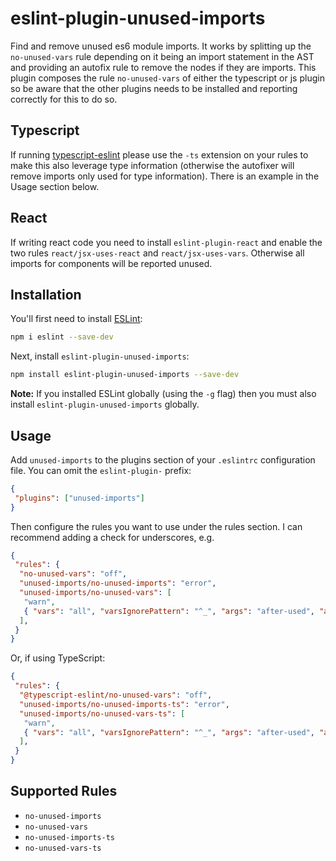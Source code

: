 # eslint-plugin-unused-imports

Find and remove unused es6 module imports. It works by splitting up the `no-unused-vars` rule depending on it being an import statement in the AST and providing an autofix rule to remove the nodes if they are imports. This plugin composes the rule `no-unused-vars` of either the typescript or js plugin so be aware that the other plugins needs to be installed and reporting correctly for this to do so.

## Typescript

If running [typescript-eslint](https://github.com/typescript-eslint/typescript-eslint) please use the `-ts`
extension on your rules to make this also leverage type information (otherwise the autofixer will remove
imports only used for type information). There is an example in the Usage section below.

## React

If writing react code you need to install `eslint-plugin-react` and enable the two rules `react/jsx-uses-react` and `react/jsx-uses-vars`. Otherwise all imports for components will be reported unused.

## Installation

You'll first need to install [ESLint](http://eslint.org):

```bash
npm i eslint --save-dev
```

Next, install `eslint-plugin-unused-imports`:

```bash
npm install eslint-plugin-unused-imports --save-dev
```

**Note:** If you installed ESLint globally (using the `-g` flag) then you must also install `eslint-plugin-unused-imports` globally.

## Usage

Add `unused-imports` to the plugins section of your `.eslintrc` configuration file. You can omit the `eslint-plugin-` prefix:

```json
{
 "plugins": ["unused-imports"]
}
```

Then configure the rules you want to use under the rules section. I can recommend adding a check for underscores, e.g.

```json
{
 "rules": {
  "no-unused-vars": "off",
  "unused-imports/no-unused-imports": "error",
  "unused-imports/no-unused-vars": [
   "warn",
   { "vars": "all", "varsIgnorePattern": "^_", "args": "after-used", "argsIgnorePattern": "^_" }
  ],
 }
}
```

Or, if using TypeScript:

```json
{
 "rules": {
  "@typescript-eslint/no-unused-vars": "off",
  "unused-imports/no-unused-imports-ts": "error",
  "unused-imports/no-unused-vars-ts": [
   "warn",
   { "vars": "all", "varsIgnorePattern": "^_", "args": "after-used", "argsIgnorePattern": "^_" }
  ],
 }
}
```

## Supported Rules

- `no-unused-imports`
- `no-unused-vars`
- `no-unused-imports-ts`
- `no-unused-vars-ts`

